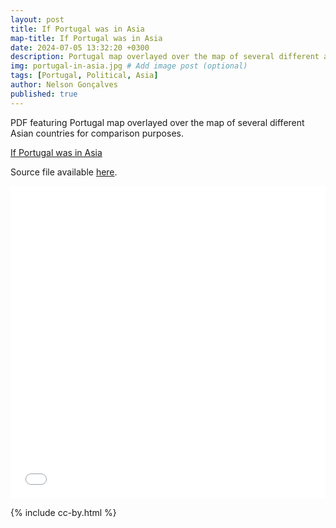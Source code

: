 ```yaml
---
layout: post
title: If Portugal was in Asia
map-title: If Portugal was in Asia
date: 2024-07-05 13:32:20 +0300
description: Portugal map overlayed over the map of several different asian countries for comparison purposes.
img: portugal-in-asia.jpg # Add image post (optional)
tags: [Portugal, Political, Asia]
author: Nelson Gonçalves
published: true
---
```


PDF featuring Portugal map overlayed over the map of several different Asian countries for comparison purposes.

[If Portugal was in Asia](https://projetoalfobre.github.io/alfobre-gis-repository/Portugal/portugal-no-mundo/pt_asia.pdf)

Source file available [here](https://projetoalfobre.github.io/alfobre-gis-repository/Portugal/portugal-no-mundo/pt_africa-asia.svg).

<iframe width="100%" height="500px" frameborder="0" allowfullscreen allow="geolocation" src="//umap.openstreetmap.fr/en/map/ceramistas-e-oleiros-de-portugal_1021961?scaleControl=false&miniMap=false&scrollWheelZoom=true&zoomControl=false&editMode=disabled&moreControl=true&searchControl=null&tilelayersControl=null&embedControl=false&datalayersControl=true&onLoadPanel=undefined&captionBar=false&captionMenus=true&measureControl=false&fullscreenControl=null&editinosmControl=false"></iframe>


{% include cc-by.html %}
